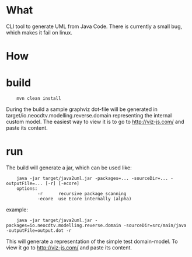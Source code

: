 What
=====
CLI tool to generate UML from Java Code. There is currently a small bug, which makes it fail on linux.

How
=====

build
======
        mvn clean install

During the build a sample graphviz dot-file will be generated in target/io.neocdtv.modelling.reverse.domain representing the internal custom model. The easiest way to view it is to go to http://viz-js.com/ and paste its content.

run
======
The build will generate a jar, which can be used like:

        java -jar target/java2uml.jar -packages=... -sourceDir=... -outputFile=... [-r] [-ecore]
        options:
                -r      recursive package scanning 
                -ecore  use Ecore internally (alpha)
                
example:

        java -jar target/java2uml.jar -packages=io.neocdtv.modelling.reverse.domain -sourceDir=src/main/java -outputFile=output.dot -r

This will generate a representation of the simple test domain-model. To view it go to http://viz-js.com/ and paste its content.

